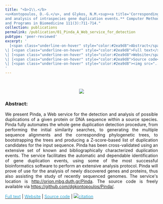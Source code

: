```yaml
---
title: "<b>1\\.</b> 
<u>Kontopoulos, D.-G.</u>, and Glykos, N.M.<sup><a title='Corresponding author'>✉</a></sup> (2013). **Pinda: A Web service for detection 
and analysis of intraspecies gene duplication events.** Computer Methods 
and Programs in Biomedicine 111(3):711-714."
collection: publications
permalink: /publication/01_Pinda_A_Web_service_for_detection
pubtype: 'peer-reviewed'
excerpt: '
  [<span class="underline-on-hover" style="color:#2ea9d8">Abstract</span>](../publication/01_Pinda_A_Web_service_for_detection)
\| [<span class="underline-on-hover" style="color:#2ea9d8">Full text</span>](https://www.sciencedirect.com/science/article/pii/S0169260713001788)
\| [<span class="underline-on-hover" style="color:#2ea9d8">Website</span>](http://orion.mbg.duth.gr/Pinda/)
\| [<span class="underline-on-hover" style="color:#2ea9d8">Source code</span>](https://github.com/dgkontopoulos/Pinda/)
\| [<span class="underline-on-hover" style="color:#2ea9d8"><img src="../images/bibtex.svg">citation</span>](../bibtex/1_Pinda.bib)
'
---
```


<br><center><img src="../images/publications/pindalogo.png"></center>

### Abstract:

<p style='text-align: justify;'>
We present Pinda, a Web service for the detection and analysis of 
possible duplications of a given protein or DNA sequence within a 
source species. Pinda fully automates the whole gene duplication 
detection procedure, from performing the initial similarity searches, 
to generating the multiple sequence alignments and the corresponding 
phylogenetic trees, to bootstrapping the trees and producing a 
Z-score-based list of duplication candidates for the input sequence. 
Pinda has been cross-validated using an extensive set of known and 
bibliographically characterized duplication events. The service 
facilitates the automatic and dependable identification of gene 
duplication events, using some of the most successful bioinformatics 
software to perform an extensive analysis protocol. Pinda will prove of 
use for the analysis of newly discovered genes and proteins, thus also 
assisting the study of recently sequenced genomes. The service's 
location is 
<a href='http://orion.mbg.duth.gr/Pinda'>http://orion.mbg.duth.gr/Pinda</a>. 
The source code is freely available via 
<a href='https://github.com/dgkontopoulos/Pinda/'>https://github.com/dgkontopoulos/Pinda/</a>.
</p>

[<span class="underline-on-hover" style="color:#2ea9d8">Full text</span>](https://www.sciencedirect.com/science/article/pii/S0169260713001788)
\| [<span class="underline-on-hover" style="color:#2ea9d8">Website</span>](http://orion.mbg.duth.gr/Pinda/)
\| [<span class="underline-on-hover" style="color:#2ea9d8">Source code</span>](https://github.com/dgkontopoulos/Pinda/)
\| [<span class="underline-on-hover" style="color:#2ea9d8"><img src="../images/bibtex.svg">citation</span>](../bibtex/1_Pinda.bib)
